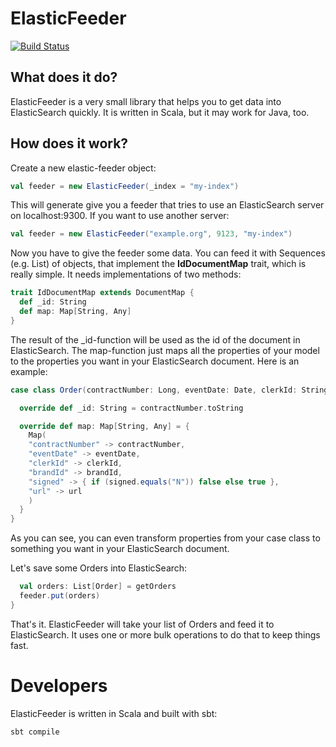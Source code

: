 # ElasticFeeder

[![Build Status](https://api.travis-ci.org/srsp/elastic-feeder.png)](https://travis-ci.org/srsp/elastic-feeder)

## What does it do?

ElasticFeeder is a very small library that helps you to get data into ElasticSearch quickly. It is written in Scala, but
it may work for Java, too.

## How does it work?

Create a new elastic-feeder object:
```scala
val feeder = new ElasticFeeder(_index = "my-index")
```
This will generate give you a feeder that tries to use an ElasticSearch server on localhost:9300. If you want to use another
server:
```scala
val feeder = new ElasticFeeder("example.org", 9123, "my-index")
```
Now you have to give the feeder some data. You can feed it with Sequences (e.g. List) of objects, that implement the
__IdDocumentMap__ trait, which is really simple. It needs implementations of two methods:
```scala
trait IdDocumentMap extends DocumentMap {
  def _id: String
  def map: Map[String, Any]
}
```
The result of the _id-function will be used as the id of the document in ElasticSearch. The map-function just maps all
the properties of your model to the properties you want in your ElasticSearch document. Here is an example:
```scala
case class Order(contractNumber: Long, eventDate: Date, clerkId: String, brandId: Integer, signed: String, url: String) extends IdDocumentMap {

  override def _id: String = contractNumber.toString

  override def map: Map[String, Any] = {
    Map(
    "contractNumber" -> contractNumber,
    "eventDate" -> eventDate,
    "clerkId" -> clerkId,
    "brandId" -> brandId,
    "signed" -> { if (signed.equals("N")) false else true },
    "url" -> url
    )
  }
}
```
As you can see, you can even transform properties from your case class to something you want in your ElasticSearch
document.

Let's save some Orders into ElasticSearch:
```scala
  val orders: List[Order] = getOrders
  feeder.put(orders)
}
```
That's it. ElasticFeeder will take your list of Orders and feed it to ElasticSearch. It uses one or more bulk operations
to do that to keep things fast.

# Developers

ElasticFeeder is written in Scala and built with sbt:
```shell
sbt compile
```




